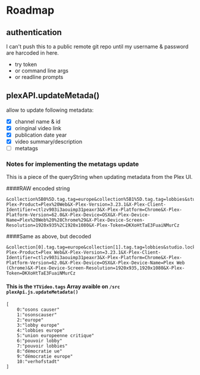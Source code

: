 # Roadmap

## authentication
I can't push this to a public remote git repo until my username & password are harcoded in here.

- try token
- or command line args 
- or readline prompts

## plexAPI.updateMetada()
allow to update following metadata:
- [x] channel name & id
- [x] oringinal video link
- [x] publication date year
- [x] video summary/description
- [ ] metatags

### Notes for implementing the metatags update


This is a piece of the queryString when updating metadata from the Plex UI.

####RAW encoded string

```
&collection%5B0%5D.tag.tag=europe&collection%5B1%5D.tag.tag=lobbies&studio.locked=1&tagline.locked=1&summary.locked=1&originallyAvailableAt.locked=1&year.locked=1&writer.locked=1&collection.locked=1&X-Plex-Product=Plex%20Web&X-Plex-Version=3.23.1&X-Plex-Client-Identifier=ctlzv903i3aouimp31peaxr3&X-Plex-Platform=Chrome&X-Plex-Platform-Version=62.0&X-Plex-Device=OSX&X-Plex-Device-Name=Plex%20Web%20%28Chrome%29&X-Plex-Device-Screen-Resolution=1920x935%2C1920x1080&X-Plex-Token=DKXoHtTaE3FuaiNMurCz
```

####Same as above, but decoded
```
&collection[0].tag.tag=europe&collection[1].tag.tag=lobbies&studio.locked=1&tagline.locked=1&summary.locked=1&originallyAvailableAt.locked=1&year.locked=1&writer.locked=1&collection.locked=1&X-Plex-Product=Plex Web&X-Plex-Version=3.23.1&X-Plex-Client-Identifier=ctlzv903i3aouimp31peaxr3&X-Plex-Platform=Chrome&X-Plex-Platform-Version=62.0&X-Plex-Device=OSX&X-Plex-Device-Name=Plex Web (Chrome)&X-Plex-Device-Screen-Resolution=1920x935,1920x1080&X-Plex-Token=DKXoHtTaE3FuaiNMurCz
```

#### This is the `YTVideo.tags` Array avaible on `/src plexApi.js.updateMetadata()`
```
[
    0:"osons causer"
    1:"osonscauser"
    2:"europe"
    3:"lobby europe"
    4:"lobbies europe"
    5:"union europeenne critique"
    6:"pouvoir lobby"
    7:"pouvoir lobbies"
    8:"démocratie ue"
    9:"démocratie europe"
    10:"verhofstadt"
]
```




